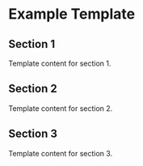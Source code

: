 # Example Template

## Section 1
Template content for section 1.

## Section 2
Template content for section 2.

## Section 3
Template content for section 3.
